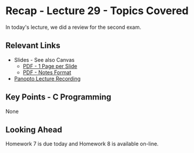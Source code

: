 # Recap - Lecture 29 - Topics Covered

In today's lecture, we did a review for the second exam.

## Relevant Links

* Slides - See also Canvas
   * [PDF - 1 Page per Slide](https://canvas.nd.edu/files/4266575/download?download_frd=1)
   * [PDF - Notes Format](https://canvas.nd.edu/files/4266574/download?download_frd=1)
* [Panopto Lecture Recording](https://notredame.hosted.panopto.com/Panopto/Pages/Viewer.aspx?id=15da126e-2497-4db8-8213-b2250123ad6b)


## Key Points - C Programming

None

## Looking Ahead

Homework 7 is due today and Homework 8 is available on-line.  